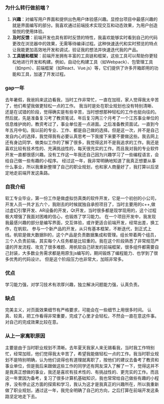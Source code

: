 ### 为什么转行做前端？
1. **兴趣**：对编写用户界面和提供出色用户体验感兴趣。显控台项目中最感兴趣的就是界面编写的部分。我喜欢通过前端技术实现交互和动态效果，为用户创造愉悦的使用体验。
2. **及时反馈**：前端开发也具有即时反馈的特性，我喜欢能够实时看到自己的代码更改在浏览器中的效果，无需等待编译过程。这种快速迭代和实时预览的特点让我能更加高效地开发和调试，验证我的想法并快速迭代我的产品。
3. **工具链和框架**：前端开发拥有丰富的工具链和框架，这些工具可以帮助你更轻松地进行开发和构建。例如，自动化构建工具（如Webpack）、包管理工具（如npm）、前端框架（如React、Vue.js）等，它们提供了许多开箱即用的功能和工具，加速了开发过程。

### gap一年
去年暑假，我爸妈来这边看我，当时工作非常忙，一直在加班，家人觉得我太辛苦了，他们希望我做更轻松一点的工作。
我当时是处在职业规划也没有特别清晰、还是在试错的阶段，觉得确实是有些辛苦，当时想想那种轻松的工作也挺向往的。
然后就，先是准备复习考了教资笔试、年后复习两三个月考了一个江苏事业单位的信息维护岗的，教资考过了，事业单位差一点进面。之后准备教资面试。一直到今年五月中旬。我以前的专业、工作、都是自己做的选择。但是这一次，并不是自己发自内心的选择，我觉得我有必要认真思考一下我接下来要不要做这些。我去网上还有身边同学、做类似工作的了解了很多，我觉得这并不是我追求的工作。我还是喜欢比较有技术性的、充满挑战性的，每天很充实的工作。而且我对我的专业软件开发一直都很感兴趣。没有工作这一年我还自己因为兴趣学习了一些编程语言，会给自己做一些有趣的小程序。
经过这一年，我非常明确地知道了我真正想要从事什么事业，所以我重新整理了自己的职业规划，也和家人商量好了，我打算以后坚定地走前端开发这条路。

### 自我介绍
软工专业毕业，第一份工作是做虚拟仿真类的软件开发，它是一个初创的小公司，开发人员一共才五六个，我刚去的时候就独自承担项目了，当时主要用的c++,做过虚幻引擎开发、AR设备的开发，Qt开发，当时很多都是现学现用的，这个过程极大增强了我面对困难的信心，也锻炼了学习能力。
在一个项目开发中，我发现我最感兴趣的部分是编写界面，交互体验，或许更适合前端开发，经常出差，换工作，在帆软。
参与一个新产品的开发，从只有基本框架，不断迭代，到正式上线。帆软是做大数据BI的，这个产品是负责数据集成和管理。组长带着两个组员，三个人负责前端，其实每个人任务都是比较重的。我在这个阶段熟悉了非常规范严谨的开发流程、攻克了很多难题、用帆软自己研发的前端框架，很多组件都需要自己封装，大多数业务需求都是用原生js编写的，期间锻炼了编程能力、也学到了很多优秀的代码设计。
但是这个阶段压力也非常大，加班非常多。

### 优点
学习能力强，对学习技术有浓厚兴趣，独立解决问题能力强，认真负责。

### 缺点
完美主义，对页面效果细节有严格要求，可能会在一些细节上用很多时间。
认真、较真，把工作看得非常重要，完成了心里才会轻松，不然会一直在意这件事。对自己的完成效果比较在意。

### 从上一家离职原因
主要是由于当时职业规划不清晰。去年夏天我家人来无锡看我，当时我工作特别忙，经常加班，他们觉得我太辛苦了，希望我能做轻松一点的工作。我当时职业规划不是特别明确，认为他们说得也有道理就离职了，按他们的建议去备考了教资和事业单位，但是我后来跟做这些工作的同学还有网友深入了解了一下，觉得这并不是我真正想做的事业，我还是喜欢有技术性的、有挑战性的、更充实的工作。而且这一年里因为备考，复习了很多计算机基础知识，我也常常给自己做些有趣的小程序，没有停止这方面的探索和学习，我认为这才是我真正的兴趣所在，所以我重新做了职业规划，通过这一年，我完全明确了自己的方向，之后打算在前端开发这条路坚定地走下去。